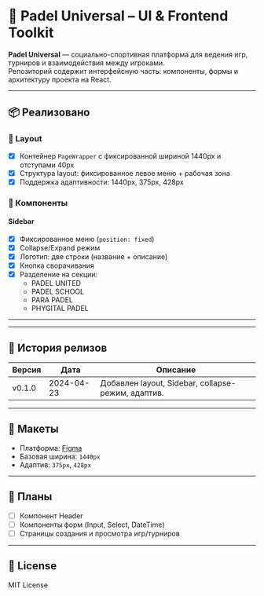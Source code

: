 # 🎾 Padel Universal – UI & Frontend Toolkit

**Padel Universal** — социально-спортивная платформа для ведения игр, турниров и взаимодействия между игроками.  
Репозиторий содержит интерфейсную часть: компоненты, формы и архитектуру проекта на React.

---

## 📦 Реализовано

### 🔲 Layout
- [x] Контейнер `PageWrapper` с фиксированной шириной 1440px и отступами 40px
- [x] Структура layout: фиксированное левое меню + рабочая зона
- [x] Поддержка адаптивности: 1440px, 375px, 428px

### 📂 Компоненты

#### Sidebar
- [x] Фиксированное меню (`position: fixed`)
- [x] Collapse/Expand режим
- [x] Логотип: две строки (название + описание)
- [x] Кнопка сворачивания
- [x] Разделение на секции:
  - PADEL UNITED
  - PADEL SCHOOL
  - PARA PADEL
  - PHYGITAL PADEL

---
---

## 📓 История релизов

| Версия   | Дата        | Описание                                             |
|----------|-------------|------------------------------------------------------|
| v0.1.0   | 2024-04-23   | Добавлен layout, Sidebar, collapse-режим, адаптив.  |

---

## 🔗 Макеты

- Платформа: [Figma](https://figma.com)
- Базовая ширина: `1440px`
- Адаптив: `375px`, `428px`

---

## 📌 Планы

- [ ] Компонент Header
- [ ] Компоненты форм (Input, Select, DateTime)
- [ ] Страницы создания и просмотра игр/турниров

---

## 📃 License

MIT License

